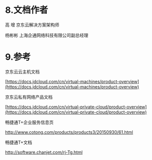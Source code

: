 # 8.文档作者
高  增   京东云解决方案架构师 

杨彬彬   上海企通网络科技有限公司副总经理 
# 9.参考
京东云云主机文档 

[https://docs.jdcloud.com/cn/virtual-machines/product-overview](https://docs.jdcloud.com/cn/virtual-machines/product-overview) 

京东云私有网络产品文档 

[https://docs.jdcloud.com/cn/virtual-private-cloud/product-overview](https://docs.jdcloud.com/cn/virtual-private-cloud/product-overview) 

畅捷通T+企业服务信息页 

http://www.cotong.com/products/products3/20150930/61.html

畅捷通T+文档 

http://software.chanjet.com/rj-Tg.html
